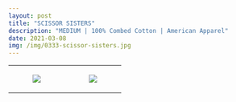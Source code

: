 ```yaml
---
layout: post
title: "SCISSOR SISTERS"
description: "MEDIUM | 100% Combed Cotton | American Apparel"
date: 2021-03-08
img: /img/0333-scissor-sisters.jpg
---
```




<table style="width:100%;"><tr><td style="vertical-align:top;">
      <figure class="tmblr-full" data-orig-height="2048" data-orig-width="1365" data-orig-src="https://concertshirts.netlify.app/shirts/0333/0333-01.jpg"><img src="https://64.media.tumblr.com/5eac7a33187dfeeeb28dd676e0f95a49/d5c34c8ef032d99a-d0/s540x810/d89a764a8fe0aaa89942ffba5017166f166e0567.jpg" data-orig-height="2048" data-orig-width="1365" data-orig-src="https://concertshirts.netlify.app/shirts/0333/0333-01.jpg"/></figure></td>
    <td style="vertical-align:top;">
      <figure class="tmblr-full" data-orig-height="2048" data-orig-width="1365" data-orig-src="https://concertshirts.netlify.app/shirts/0333/0333-02.jpg"><img src="https://64.media.tumblr.com/8aa82c1e11015682b44310f74767c8fc/d5c34c8ef032d99a-d3/s540x810/abd389fa16a83d45ce5511259eec247b2a4b27d4.jpg" data-orig-height="2048" data-orig-width="1365" data-orig-src="https://concertshirts.netlify.app/shirts/0333/0333-02.jpg"/></figure></td>
  </tr></table>
